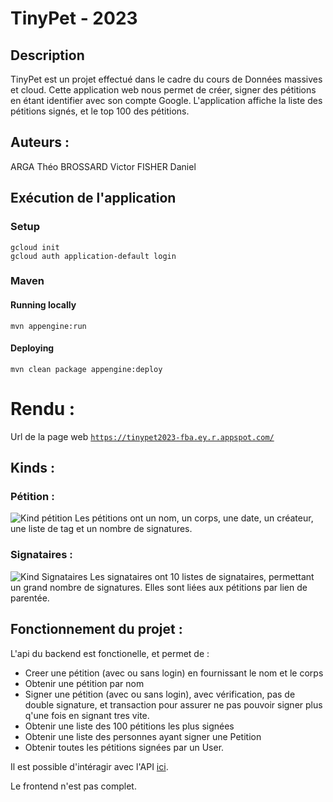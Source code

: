 TinyPet - 2023
============================

## Description
TinyPet est un projet effectué dans le cadre du cours de Données massives et cloud. Cette application web nous permet de créer, signer des pétitions en étant identifier avec son compte Google. L'application affiche la liste des pétitions signés, et le top 100 des pétitions.

## Auteurs : 
ARGA Théo
BROSSARD Victor
FISHER Daniel

## Exécution de l'application
### Setup

    gcloud init
    gcloud auth application-default login
### Maven
#### Running locally

    mvn appengine:run
#### Deploying

    mvn clean package appengine:deploy
# Rendu :

Url de la page web [`https://tinypet2023-fba.ey.r.appspot.com/`](https://tinypet2023-fba.ey.r.appspot.com/)

## Kinds :
### Pétition :
![Kind pétition](\projet-tinypet-2023\img\firefox_iKctfALLOC.png)
Les pétitions ont un nom, un corps, une date, un créateur, une liste de tag et un nombre de signatures.

### Signataires :
![Kind Signataires](\projet-tinypet-2023\img\firefox_G7fvHLujeR.png)
Les signataires ont 10 listes de signataires, permettant un grand nombre de signatures.
Elles sont liées aux pétitions par lien de parentée.

## Fonctionnement du projet : 

L'api du backend est fonctionelle, et permet de :
- Creer une pétition (avec ou sans login) en fournissant le nom et le corps
- Obtenir une pétition par nom
- Signer une pétition (avec ou sans login), avec vérification, pas de double signature, et transaction pour assurer ne pas pouvoir signer plus q'une fois en signant tres vite.
- Obtenir une liste des 100 pétitions les plus signées
- Obtenir une liste des personnes ayant signer une Petition
- Obtenir toutes les pétitions signées par un User.

Il est possible d'intéragir avec l'API [ici](https://apis-explorer.appspot.com/apis-explorer/?base=https://tinypet2023-fba.appspot.com/_ah/api&root=https://tinypet2023-fba.appspot.com/_ah/api#p/).  

Le frontend n'est pas complet.



